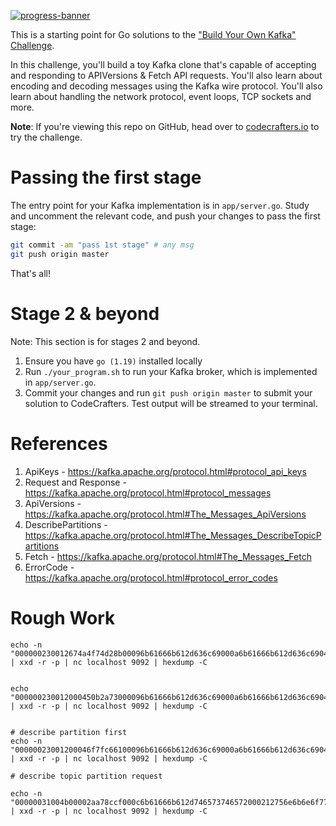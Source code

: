 [![progress-banner](https://backend.codecrafters.io/progress/kafka/9d65586c-bf32-417b-87ba-5b28ff2595a1)](https://app.codecrafters.io/users/codecrafters-bot?r=2qF)

This is a starting point for Go solutions to the
["Build Your Own Kafka" Challenge](https://codecrafters.io/challenges/kafka).

In this challenge, you'll build a toy Kafka clone that's capable of accepting
and responding to APIVersions & Fetch API requests. You'll also learn about
encoding and decoding messages using the Kafka wire protocol. You'll also learn
about handling the network protocol, event loops, TCP sockets and more.

**Note**: If you're viewing this repo on GitHub, head over to
[codecrafters.io](https://codecrafters.io) to try the challenge.

# Passing the first stage

The entry point for your Kafka implementation is in `app/server.go`. Study and
uncomment the relevant code, and push your changes to pass the first stage:

```sh
git commit -am "pass 1st stage" # any msg
git push origin master
```

That's all!

# Stage 2 & beyond

Note: This section is for stages 2 and beyond.

1. Ensure you have `go (1.19)` installed locally
1. Run `./your_program.sh` to run your Kafka broker, which is implemented in
   `app/server.go`.
1. Commit your changes and run `git push origin master` to submit your solution
   to CodeCrafters. Test output will be streamed to your terminal.


# References

1. ApiKeys - https://kafka.apache.org/protocol.html#protocol_api_keys
1. Request and Response - https://kafka.apache.org/protocol.html#protocol_messages
1. ApiVersions - https://kafka.apache.org/protocol.html#The_Messages_ApiVersions
1. DescribePartitions - https://kafka.apache.org/protocol.html#The_Messages_DescribeTopicPartitions
1. Fetch - https://kafka.apache.org/protocol.html#The_Messages_Fetch
1. ErrorCode - https://kafka.apache.org/protocol.html#protocol_error_codes


# Rough Work

```shell
echo -n "000000230012674a4f74d28b00096b61666b612d636c69000a6b61666b612d636c6904302e3100" | xxd -r -p | nc localhost 9092 | hexdump -C


echo "000000230012000450b2a73000096b61666b612d636c69000a6b61666b612d636c6904302e3100" | xxd -r -p | nc localhost 9092 | hexdump -C


# describe partition first
echo -n "00000023001200046f7fc66100096b61666b612d636c69000a6b61666b612d636c6904302e3100" | xxd -r -p | nc localhost 9092 | hexdump -C

# describe topic partition request

echo -n "00000031004b00002aa78ccf000c6b61666b612d746573746572000212756e6b6e6f776e2d746f7069632d7175780000000001ff00" | xxd -r -p | nc localhost 9092 | hexdump -C
```